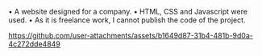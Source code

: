 • A website designed for a company.
• HTML, CSS and Javascript were used.
• As it is freelance work, I cannot publish the code of the project.


https://github.com/user-attachments/assets/b1649d87-31b4-481b-9d0a-4c272dde4849

